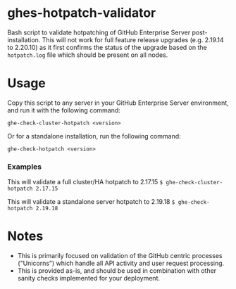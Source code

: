 # ghes-hotpatch-validator
Bash script to validate hotpatching of GitHub Enterprise Server post-installation. This will not work for full feature release upgrades (e.g. 2.19.14 to 2.20.10) as it first confirms the status of the upgrade based on the `hotpatch.log` file which should be present on all nodes.

# Usage

Copy this script to any server in your GitHub Enterprise Server environment, and run it with the following command:

`ghe-check-cluster-hotpatch <version>`

Or for a standalone installation, run the following command:

`ghe-check-hotpatch <version>`

### Examples

   This will validate a full cluster/HA hotpatch to 2.17.15
     `$ ghe-check-cluster-hotpatch 2.17.15`

   This will validate a standalone server hotpatch to 2.19.18
     `$ ghe-check-hotpatch 2.19.18`

# Notes

- This is primarily focused on validation of the GitHub centric processes ("Unicorns") which handle all API activity and user request processing.
- This is provided as-is, and should be used in combination with other sanity checks implemented for your deployment.
